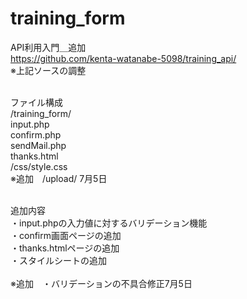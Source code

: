 # training_form
API利用入門＿追加<br/>
https://github.com/kenta-watanabe-5098/training_api/<br/>
※上記ソースの調整<br/><br/>


ファイル構成<br/>
/training_form/<br/>
input.php<br/>
confirm.php<br/>
sendMail.php<br/>
thanks.html<br/>
/css/style.css<br/>
※追加　/upload/ 7月5日<br/><br/>

追加内容<br/>
・input.phpの入力値に対するバリデーション機能<br/>
・confirm画面ページの追加<br/>
・thanks.htmlページの追加<br/>
・スタイルシートの追加<br/><br/>
※追加　・バリデーションの不具合修正7月5日<br/>

